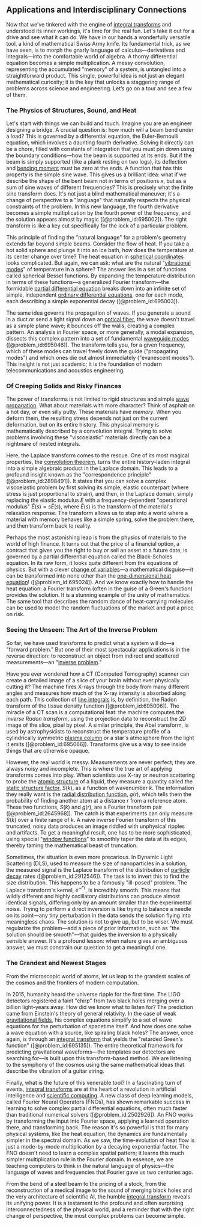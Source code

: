 ## Applications and Interdisciplinary Connections

Now that we’ve tinkered with the engine of [integral transforms](@article_id:185715) and understood its inner workings, it's time for the real fun. Let's take it out for a drive and see what it can do. We have in our hands a wonderfully versatile tool, a kind of mathematical Swiss Army knife. Its fundamental trick, as we have seen, is to morph the gnarly language of calculus—derivatives and integrals—into the comfortable world of algebra. A thorny differential equation becomes a simple multiplication. A messy convolution, representing the accumulated "memory" of a system, is untangled into a straightforward product. This single, powerful idea is not just an elegant mathematical curiosity; it is the key that unlocks a staggering range of problems across science and engineering. Let’s go on a tour and see a few of them.

### The Physics of Structures, Sound, and Heat

Let's start with things we can build and touch. Imagine you are an engineer designing a bridge. A crucial question is: how much will a beam bend under a load? This is governed by a differential equation, the Euler-Bernoulli equation, which involves a daunting fourth derivative. Solving it directly can be a chore, filled with constants of integration that you must pin down using the boundary conditions—how the beam is supported at its ends. But if the beam is simply supported (like a plank resting on two logs), its deflection and [bending moment](@article_id:175454) must be zero at the ends. A function that has this property is the simple sine wave. This gives us a brilliant idea: what if we describe the shape of the bent beam not in terms of positions $x$, but as a sum of sine waves of different frequencies? This is precisely what the finite sine transform does. It's not just a blind mathematical maneuver; it's a change of perspective to a "language" that naturally respects the physical constraints of the problem. In this new language, the fourth derivative becomes a simple multiplication by the fourth power of the frequency, and the solution appears almost by magic ([@problem_id:695002]). The right transform is like a key cut specifically for the lock of a particular problem.

This principle of finding the "natural language" for a problem's geometry extends far beyond simple beams. Consider the flow of heat. If you take a hot solid sphere and plunge it into an ice bath, how does the temperature at its center change over time? The heat equation in [spherical coordinates](@article_id:145560) looks complicated. But again, we can ask: what are the natural "[vibrational modes](@article_id:137394)" of temperature in a sphere? The answer lies in a set of functions called spherical Bessel functions. By expanding the temperature distribution in terms of these functions—a generalized Fourier transform—the formidable [partial differential equation](@article_id:140838) breaks down into an infinite set of simple, independent [ordinary differential equations](@article_id:146530), one for each mode, each describing a simple exponential decay ([@problem_id:695003]).

The same idea governs the propagation of waves. If you generate a sound in a duct or send a light signal down an [optical fiber](@article_id:273008), the wave doesn't travel as a simple plane wave; it bounces off the walls, creating a complex pattern. An analysis in Fourier space, or more generally, a modal expansion, dissects this complex pattern into a set of fundamental [waveguide modes](@article_id:275398) ([@problem_id:695046]). The transform tells you, for a given frequency, which of these modes can travel freely down the guide ("propagating modes") and which ones die out almost immediately ("evanescent modes"). This insight is not just academic; it is the foundation of modern telecommunications and acoustics engineering.

### Of Creeping Solids and Risky Finances

The power of transforms is not limited to rigid structures and simple [wave propagation](@article_id:143569). What about materials with more character? Think of asphalt on a hot day, or even silly putty. These materials have *memory*. When you deform them, the resulting stress depends not just on the current deformation, but on its entire history. This physical memory is mathematically described by a convolution integral. Trying to solve problems involving these "viscoelastic" materials directly can be a nightmare of nested integrals.

Here, the Laplace transform comes to the rescue. One of its most magical properties, the [convolution theorem](@article_id:143001), turns the entire history-laden integral into a simple algebraic product in the Laplace domain. This leads to a profound insight known as the "correspondence principle" ([@problem_id:2898491]). It states that you can solve a complex viscoelastic problem by first solving its simple, elastic counterpart (where stress is just proportional to strain), and then, in the Laplace domain, simply replacing the elastic modulus $E$ with a frequency-dependent "operational modulus" $\bar{E}(s) = s\tilde{E}(s)$, where $\tilde{E}(s)$ is the transform of the material's relaxation response. The transform allows us to step into a world where a material with memory behaves like a simple spring, solve the problem there, and then transform back to reality.

Perhaps the most astonishing leap is from the physics of materials to the world of high finance. It turns out that the price of a financial option, a contract that gives you the right to buy or sell an asset at a future date, is governed by a partial differential equation called the Black-Scholes equation. In its raw form, it looks quite different from the equations of physics. But with a clever [change of variables](@article_id:140892)—a mathematical disguise—it can be transformed into none other than the [one-dimensional heat equation](@article_id:174993)! ([@problem_id:695024]). And we know exactly how to handle the heat equation: a Fourier transform (often in the guise of a Green's function) provides the solution. It is a stunning example of the unity of mathematics. The same tool that describes the random dance of heat-carrying molecules can be used to model the random fluctuations of the market and put a price on risk.

### Seeing the Unseen: The Art of the Inverse Problem

So far, we have used transforms to predict what a system will do—a "forward problem." But one of their most spectacular applications is in the reverse direction: to reconstruct an object from indirect and scattered measurements—an "[inverse problem](@article_id:634273)."

Have you ever wondered how a CT (Computed Tomography) scanner can create a detailed image of a slice of your brain without ever physically cutting it? The machine fires X-rays through the body from many different angles and measures how much of the X-ray intensity is absorbed along each path. This collection of [line integrals](@article_id:140923) is, by definition, the Radon transform of the tissue density function ([@problem_id:695006]). The miracle of a CT scan is a computational feat: the machine computes the *inverse Radon transform*, using the projection data to reconstruct the 2D image of the slice, pixel by pixel. A similar principle, the Abel transform, is used by astrophysicists to reconstruct the temperature profile of a cylindrically symmetric [plasma column](@article_id:194028) or a star's atmosphere from the light it emits ([@problem_id:695066]). Transforms give us a way to see inside things that are otherwise opaque.

However, the real world is messy. Measurements are never perfect; they are always noisy and incomplete. This is where the true art of applying transforms comes into play. When scientists use X-ray or neutron scattering to probe the [atomic structure](@article_id:136696) of a liquid, they measure a quantity called the [static structure factor](@article_id:141188), $S(k)$, as a function of wavenumber $k$. The information they really want is the [radial distribution function](@article_id:137172), $g(r)$, which tells them the probability of finding another atom at a distance $r$ from a reference atom. These two functions, $S(k)$ and $g(r)$, are a Fourier transform pair ([@problem_id:2645968]). The catch is that experiments can only measure $S(k)$ over a finite range of $k$. A naive inverse Fourier transform of this truncated, noisy data produces an image riddled with unphysical ripples and artifacts. To get a meaningful result, one has to be more sophisticated, using special "[window functions](@article_id:200654)" to smoothly taper the data at its edges, thereby taming the mathematical beast of truncation.

Sometimes, the situation is even more precarious. In Dynamic Light Scattering (DLS), used to measure the size of nanoparticles in a solution, the measured signal is the Laplace transform of the distribution of [particle decay](@article_id:159444) rates ([@problem_id:2912546]). The task is to invert this to find the size distribution. This happens to be a famously "ill-posed" problem. The Laplace transform's kernel, $e^{-\Gamma t}$, is incredibly smooth. This means that wildly different and highly oscillatory distributions can produce almost identical signals, differing only by an amount smaller than the experimental noise. Trying to perform a direct inversion is like trying to balance a needle on its point—any tiny perturbation in the data sends the solution flying into meaningless chaos. The solution is not to give up, but to be wiser. We must regularize the problem—add a piece of prior information, such as "the solution should be smooth"—that guides the inversion to a physically sensible answer. It's a profound lesson: when nature gives an ambiguous answer, we must constrain our question to get a meaningful one.

### The Grandest and Newest Stages

From the microscopic world of atoms, let us leap to the grandest scales of the cosmos and the frontiers of modern computation.

In 2015, humanity heard the universe ripple for the first time. The LIGO detectors registered a faint "chirp" from two black holes merging over a billion light-years away. How did we know what to listen for? The prediction came from Einstein's theory of general relativity. In the case of weak [gravitational fields](@article_id:190807), his complex equations simplify to a set of wave equations for the perturbation of spacetime itself. And how does one solve a wave equation with a source, like spiraling black holes? The answer, once again, is through an [integral transform](@article_id:194928) that yields the "retarded Green's function" ([@problem_id:695135]). The entire theoretical framework for predicting gravitational waveforms—the templates our detectors are searching for—is built upon this transform-based method. We are listening to the symphony of the cosmos using the same mathematical ideas that describe the vibration of a guitar string.

Finally, what is the future of this venerable tool? In a fascinating turn of events, [integral transforms](@article_id:185715) are at the heart of a revolution in artificial intelligence and [scientific computing](@article_id:143493). A new class of deep learning models, called Fourier Neural Operators (FNOs), has shown remarkable success in learning to solve complex partial differential equations, often much faster than traditional numerical solvers ([@problem_id:2502926]). An FNO works by transforming the input into Fourier space, applying a learned operation there, and transforming back. The reason it's so powerful is that for many physical systems, like the heat equation, the dynamics are fundamentally simpler in the spectral domain. As we saw, the time-evolution of heat flow is just a mode-by-mode multiplication by a decaying exponential factor. The FNO doesn't need to learn a complex spatial pattern; it learns this much simpler multiplication rule in the Fourier domain. In essence, we are teaching computers to think in the natural language of physics—the language of waves and frequencies that Fourier gave us two centuries ago.

From the bend of a steel beam to the pricing of a stock, from the reconstruction of a medical image to the sound of merging black holes and the very architecture of scientific AI, the humble [integral transform](@article_id:194928) reveals its unifying power. It is a testament to the profound and often surprising interconnectedness of the physical world, and a reminder that with the right change of perspective, the most complex problems can become simple.
